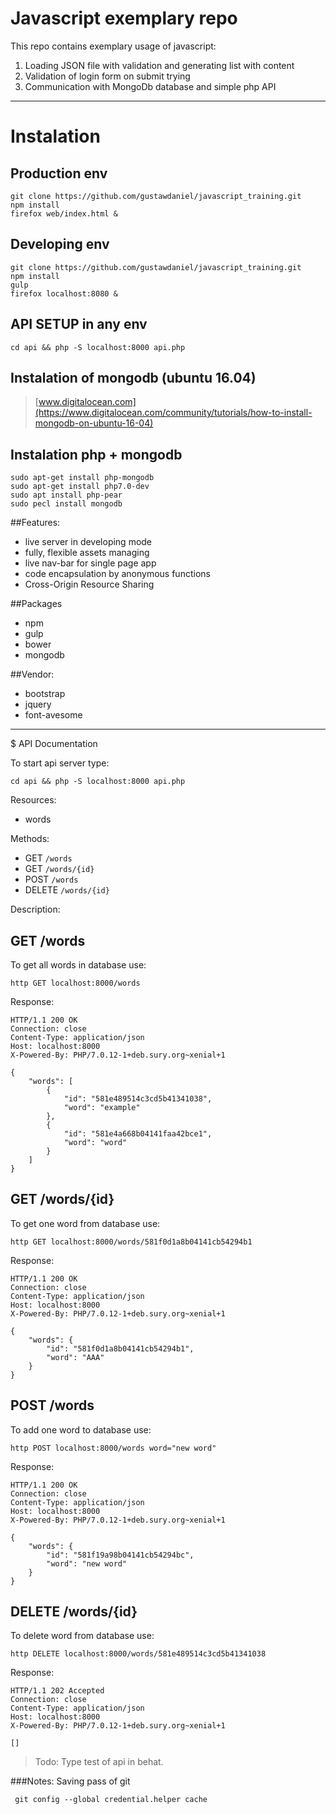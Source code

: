 # Javascript exemplary repo

This repo contains exemplary usage of javascript:

1. Loading JSON file with validation and generating list with content
2. Validation of login form on submit trying
3. Communication with MongoDb database and simple php API

-------

# Instalation

## Production env
```
git clone https://github.com/gustawdaniel/javascript_training.git
npm install
firefox web/index.html &
```

## Developing env
```
git clone https://github.com/gustawdaniel/javascript_training.git
npm install
gulp
firefox localhost:8080 &
```

## API SETUP in any env
```
cd api && php -S localhost:8000 api.php
```

## Instalation of mongodb (ubuntu 16.04)

> [www.digitalocean.com](https://www.digitalocean.com/community/tutorials/how-to-install-mongodb-on-ubuntu-16-04)

## Instalation php + mongodb

```
sudo apt-get install php-mongodb
sudo apt-get install php7.0-dev
sudo apt install php-pear
sudo pecl install mongodb
```

##Features:

+ live server in developing mode
+ fully, flexible assets managing
+ live nav-bar for single page app
+ code encapsulation by anonymous functions
+ Cross-Origin Resource Sharing

##Packages

+ npm
+ gulp
+ bower
+ mongodb

##Vendor:

+ bootstrap
+ jquery
+ font-avesome

--------------

$ API Documentation

To start api server type:

```
cd api && php -S localhost:8000 api.php
```

Resources:

+ words

Methods:

+ GET `/words`
+ GET `/words/{id}`
+ POST `/words`
+ DELETE `/words/{id}`

Description:

## GET /words

To get all words in database use:

```
http GET localhost:8000/words
```

Response:

```
HTTP/1.1 200 OK
Connection: close
Content-Type: application/json
Host: localhost:8000
X-Powered-By: PHP/7.0.12-1+deb.sury.org~xenial+1

{
    "words": [
        {
            "id": "581e489514c3cd5b41341038",
            "word": "example"
        },
        {
            "id": "581e4a668b04141faa42bce1",
            "word": "word"
        }
    ]
}

```

## GET /words/{id}

To get one word from database use:

```
http GET localhost:8000/words/581f0d1a8b04141cb54294b1
```

Response:

```
HTTP/1.1 200 OK
Connection: close
Content-Type: application/json
Host: localhost:8000
X-Powered-By: PHP/7.0.12-1+deb.sury.org~xenial+1

{
    "words": {
        "id": "581f0d1a8b04141cb54294b1",
        "word": "AAA"
    }
}

```

## POST /words

To add one word to database use:

```
http POST localhost:8000/words word="new word"
```

Response:

```
HTTP/1.1 200 OK
Connection: close
Content-Type: application/json
Host: localhost:8000
X-Powered-By: PHP/7.0.12-1+deb.sury.org~xenial+1

{
    "words": {
        "id": "581f19a98b04141cb54294bc",
        "word": "new word"
    }
}

```

## DELETE /words/{id}

To delete word from database use:

```
http DELETE localhost:8000/words/581e489514c3cd5b41341038
```

Response:

```
HTTP/1.1 202 Accepted
Connection: close
Content-Type: application/json
Host: localhost:8000
X-Powered-By: PHP/7.0.12-1+deb.sury.org~xenial+1

[]
```

>Todo:
>Type test of api in behat.


###Notes:
Saving pass of git

     git config --global credential.helper cache